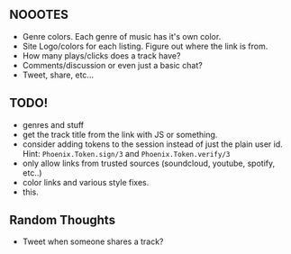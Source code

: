## NOOOTES

- Genre colors. Each genre of music has it's own color.
- Site Logo/colors for each listing. Figure out where the link is from.
- How many plays/clicks does a track have?
- Comments/discussion or even just a basic chat?
- Tweet, share, etc...

## TODO!

- genres and stuff
- get the track title from the link with JS or something.
- consider adding tokens to the session instead of just the plain user id. Hint: `Phoenix.Token.sign/3` and `Phoenix.Token.verify/3`
- only allow links from trusted sources (soundcloud, youtube, spotify, etc..)
- color links and various style fixes.
- this.

## Random Thoughts

- Tweet when someone shares a track?
